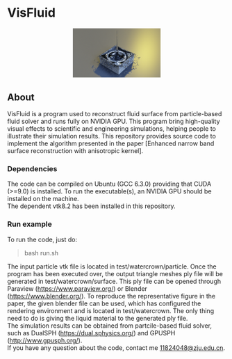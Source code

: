 # **VisFluid** 

<p align="center">
    <img src="./paper/representative.png" width="40%"><br>
</p>

## **About**
VisFluid is a program used to reconstruct fluid surface from particle-based fluid solver and runs fully on NVIDIA GPU. This program bring high-quality visual effects to scientific and engineering simulations, helping people to illustrate their simulation results. This repository provides source code to implement the algorithm presented in the paper [Enhanced narrow band surface reconstruction with anisotropic kernel].  

### **Dependencies**
The code can be compiled on Ubuntu (GCC 6.3.0) providing that CUDA (>=9.0) is installed. To run the executable(s), an NVIDIA GPU should be installed on the machine.  
The dependent vtk8.2 has been installed in this repository.

### **Run example**
To run the code, just do:  
> bash run.sh  

The input particle vtk file is located in test/watercrown/particle. Once the program has been executed over, the output triangle meshes ply file will be generated in test/watercrown/surface. This ply file can be opened through Paraview (https://www.paraview.org/) or Blender (https://www.blender.org/). To reproduce the representative figure in the paper, the given blender file can be used, which has configured the rendering environment and is located in test/watercrown. The only thing need to do is giving the liquid material to the generated ply file.  
The simulation results can be obtained from partcile-based fluid solver, such as DualSPH (https://dual.sphysics.org/) and GPUSPH (http://www.gpusph.org/).  
If you have any question about the code, contact me 11824048@zju.edu.cn.

